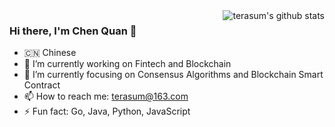 <img align="right" src="https://github-readme-stats.vercel.app/api?username=terasum&show_icons=true&theme=vue" alt="terasum's github stats" />

### Hi there, I'm Chen Quan 🎉


- 🇨🇳 Chinese
- 🔭 I’m currently working on Fintech and Blockchain
- 🌱 I’m currently focusing on Consensus Algorithms and Blockchain Smart Contract
- 📫 How to reach me: terasum@163.com
- ⚡ Fun fact: Go, Java, Python, JavaScript



